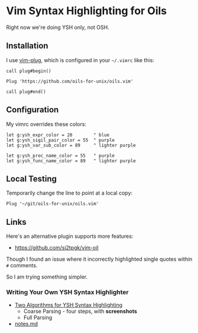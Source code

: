 Vim Syntax Highlighting for Oils
====

Right now we're doing YSH only, not OSH.

## Installation

I use [vim-plug][], which is configured in your `~/.vimrc` like this:

    call plug#begin()
    
    Plug 'https://github.com/oils-for-unix/oils.vim'
    
    call plug#end()

[vim-plug]: https://github.com/junegunn/vim-plug

## Configuration

My vimrc overrides these colors:

    let g:ysh_expr_color = 20        " blue  
    let g:ysh_sigil_pair_color = 55  " purple
    let g:ysh_var_sub_color = 89     " lighter purple

    let g:ysh_proc_name_color = 55   " purple
    let g:ysh_func_name_color = 89   " lighter purple

## Local Testing

Temporarily change the line to point at a local copy:

    Plug '~/git/oils-for-unix/oils.vim'

## Links


Here's an alternative plugin supports more features:

- <https://github.com/sj2tpgk/vim-oil>

Though I found an issue where it incorrectly highlighted single quotes within
`#` comments.

So I am trying something simpler.

### Writing Your Own YSH Syntax Highlighter

- [Two Algorithms for YSH Syntax Highlighting](algorithms.md)
  - Coarse Parsing - four steps, with **screenshots**
  - Full Parsing
- [notes.md](notes.md)

